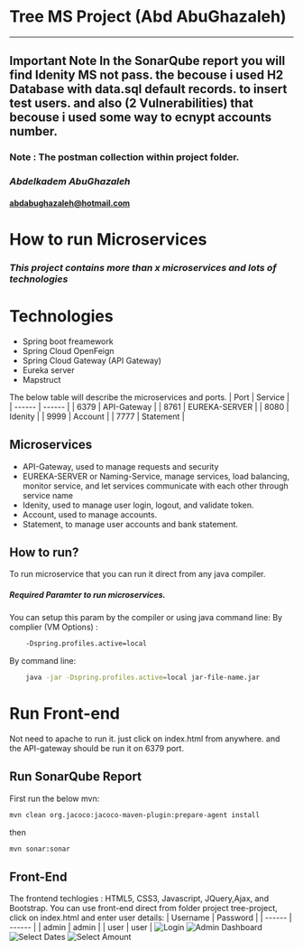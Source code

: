 # Tree MS Project (Abd AbuGhazaleh) 
---
**Important Note**
In the SonarQube report you will find Idenity MS not pass. the becouse i used H2 Database with data.sql default records. to insert test users. and also (2	Vulnerabilities) that becouse i used some way to ecnypt accounts number. 
---
### Note : The postman collection within project folder.
### _Abdelkadem AbuGhazaleh_
#### abdabughazaleh@hotmail.com


# How to run Microservices
### _This project contains more than x microservices and lots of technologies_

# Technologies
- Spring boot freamework
- Spring Cloud OpenFeign
- Spring Cloud Gateway (API Gateway)
- Eureka server
- Mapstruct

The below table will describe the microservices and ports. 
| Port | Service |
| ------ | ------ |
| 6379 | API-Gateway |
| 8761 | EUREKA-SERVER |
| 8080 | Idenity |
| 9999 | Account |
| 7777 | Statement |

## Microservices
- API-Gateway, used to manage requests and security
- EUREKA-SERVER or Naming-Service, manage services, load balancing, monitor service, and let services communicate with each other through service name
- Idenity, used to manage user login, logout, and validate token.
- Account, used to manage accounts.
- Statement, to manage user accounts and bank statement. 

## How to run?
To run microservice that you can run it direct from any java compiler. 
##### Required Paramter to run microservices.
You can setup this param by the compiler or using java command line: 
By complier (VM Options) :
```sh
    -Dspring.profiles.active=local
```
By command line: 
```sh
    java -jar -Dspring.profiles.active=local jar-file-name.jar
```

# Run Front-end 
Not need to apache to run it. just click on index.html from anywhere. and the API-gateway should be run it on 6379 port. 


## Run SonarQube Report
First run the below mvn:
```sh
mvn clean org.jacoco:jacoco-maven-plugin:prepare-agent install  
```
then
```sh
mvn sonar:sonar
```

## Front-End 
The frontend techlogies : HTML5, CSS3, Javascript, JQuery,Ajax, and Bootstrap.
You can use front-end direct from folder project tree-project, click on index.html and enter user details:
| Username | Password |
| ------ | ------ |
| admin | admin |
| user | user |
![Login](https://i.ibb.co/PmW7VqN/user-login.png)
![Admin Dashboard](https://i.ibb.co/PWxH9Tg/admin-dashboard.png)
![Select Dates](https://i.ibb.co/x24rG3x/select-account.png)
![Select Amount](https://i.ibb.co/nL42rnT/select-amount.png)

